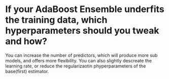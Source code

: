 # If your AdaBoost Ensemble underfits the training data, which hyperparameters should you tweak and how?

You can increase the number of predictors, which will produce more sub models, and offers more flexibility.
You can also slightly descreate the learning rate, or reduce the regularizaotin phyperparameters of the base(first) estimator.
